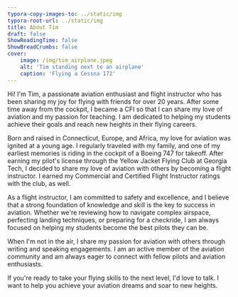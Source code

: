```yaml
---
typora-copy-images-to: ../static/img
typora-root-url: ../static/img
title: About Tim
draft: false
ShowReadingTime: false
ShowBreadCrumbs: false
cover:
    image: /img/tim_airplane.jpeg
    alt: 'Tim standing next to an airplane'
    caption: 'Flying a Cessna 172'
---
```


Hi! I'm Tim, a passionate aviation enthusiast and flight instructor who has been sharing my joy for flying with friends for over 20 years. After some time away from the cockpit, I became a CFI so that I can share my love of aviation and my passion for teaching. I am dedicated to helping my students achieve their goals and reach new heights in their flying careers.

Born and raised in Connecticut, Europe, and Africa, my love for aviation was ignited at a young age. I regularly traveled with my family, and one of my earliest memories is riding in the cockpit of a Boeing 747 for takeoff. After earning my pilot's license through the Yellow Jacket Flying Club at Georgia Tech, I decided to share my love of aviation with others by becoming a flight instructor. I earned my Commercial and Certified Flight Instructor ratings with the club, as well.

As a flight instructor, I am committed to safety and excellence, and I believe that a strong foundation of knowledge and skill is the key to success in aviation. Whether we're reviewing how to navigate complex airspace, perfecting landing techniques, or preparing for a checkride, I am always focused on helping my students become the best pilots they can be.

When I'm not in the air, I share my passion for aviation with others through writing and speaking engagements. I am an active member of the aviation community and am always eager to connect with fellow pilots and aviation enthusiasts.

If you're ready to take your flying skills to the next level, I'd love to talk. I want to help you achieve your aviation dreams and soar to new heights.
